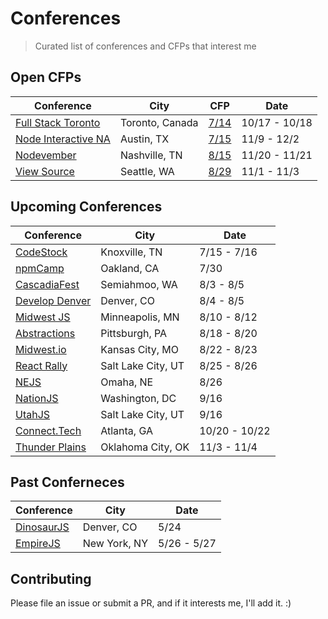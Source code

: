 # Conferences

> Curated list of conferences and CFPs that interest me

## Open CFPs

Conference                | City                   | CFP           | Date
------------------------- | ---------------------- | ------------- | -------------
[Full Stack Toronto][11]  | Toronto, Canada        | [7/14][12]    | 10/17 - 10/18
[Node Interactive NA][13] | Austin, TX             | [7/15][14]    | 11/9 - 12/2
[Nodevember][7]           | Nashville, TN          | [8/15][8]     | 11/20 - 11/21
[View Source][9]          | Seattle, WA            | [8/29][10]    | 11/1 - 11/3

## Upcoming Conferences

Conference                | City                   | Date
------------------------- | ---------------------- | -------------
[CodeStock][20]           | Knoxville, TN          | 7/15 - 7/16
[npmCamp][25]             | Oakland, CA            | 7/30
[CascadiaFest][15]        | Semiahmoo, WA          | 8/3 - 8/5
[Develop Denver][16]      | Denver, CO             | 8/4 - 8/5
[Midwest JS][21]          | Minneapolis, MN        | 8/10 - 8/12
[Abstractions][26]        | Pittsburgh, PA         | 8/18 - 8/20
[Midwest.io][17]          | Kansas City, MO        | 8/22 - 8/23
[React Rally][24]         | Salt Lake City, UT     | 8/25 - 8/26
[NEJS][18]                | Omaha, NE              | 8/26
[NationJS][1]             | Washington, DC         | 9/16
[UtahJS][22]              | Salt Lake City, UT     | 9/16
[Connect.Tech][3]         | Atlanta, GA            | 10/20 - 10/22
[Thunder Plains][5]       | Oklahoma City, OK      | 11/3 - 11/4

## Past Conferneces

Conference                | City                   | Date
------------------------- | ---------------------- | -------------
[DinosaurJS][19]          | Denver, CO             | 5/24
[EmpireJS][23]            | New York, NY            | 5/26 - 5/27


## Contributing

Please file an issue or submit a PR, and if it interests me, I'll add it. :)

[1]: http://nationjs.com/
[3]: http://connect.tech/
[5]: http://thunderplainsconf.com/
[7]: http://nodevember.org/
[8]: https://www.papercall.io/nodevember2016
[9]: https://viewsourceconf.org/seattle-2016/
[10]: https://viewsourceconf.org/seattle-2016/cfp/
[11]: http://fsto.co/
[12]: http://fsto.co/speak/
[13]: http://events.linuxfoundation.org/events/node-interactive
[14]: https://www.conferenceabstracts.com/cfp2/login.asp?EventKey=VSIHQOEU
[15]: http://2016.cascadiafest.org/
[16]: https://developdenver.org/
[17]: https://midwest.io/
[18]: https://nejsconf.com/
[19]: https://dinosaurjs.org/
[20]: http://www.codestock.org/
[21]: http://midwestjs.com/
[22]: https://conf.utahjs.com/
[23]: http://2016.empirejs.org/
[24]: http://www.reactrally.com/
[25]: http://npm.camp/
[26]: http://abstractions.io/
